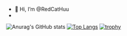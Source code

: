 - 👋 Hi, I’m @RedCatHuu
- 

![Anurag's GitHub stats](https://github-readme-stats.vercel.app/api?username=RedCatHuu&show_icons=true&theme=tokyonight)
[![Top Langs](https://github-readme-stats.vercel.app/api/top-langs/?username=RedCatHuu)](https://github.com/anuraghazra/github-readme-stats)
[![trophy](https://github-profile-trophy.vercel.app/?username=RedCatHuu&theme=discord)](https://github.com/ryo-ma/github-profile-trophy)

<!---
RedCatHuu/RedCatHuu is a ✨ special ✨ repository because its `README.md` (this file) appears on your GitHub profile.
You can click the Preview link to take a look at your changes.
--->
